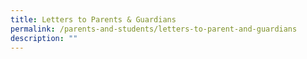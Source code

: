 ```yaml
---
title: Letters to Parents & Guardians
permalink: /parents-and-students/letters-to-parent-and-guardians
description: ""
---
```

